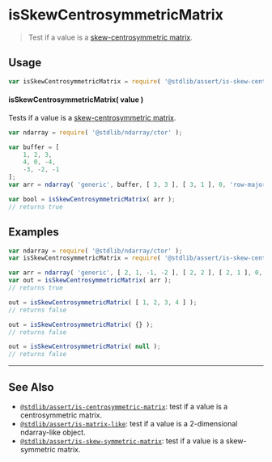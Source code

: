 <!--

@license Apache-2.0

Copyright (c) 2018 The Stdlib Authors.

Licensed under the Apache License, Version 2.0 (the "License");
you may not use this file except in compliance with the License.
You may obtain a copy of the License at

   http://www.apache.org/licenses/LICENSE-2.0

Unless required by applicable law or agreed to in writing, software
distributed under the License is distributed on an "AS IS" BASIS,
WITHOUT WARRANTIES OR CONDITIONS OF ANY KIND, either express or implied.
See the License for the specific language governing permissions and
limitations under the License.

-->

# isSkewCentrosymmetricMatrix

> Test if a value is a [skew-centrosymmetric matrix][centrosymmetric-matrix].

<section class="usage">

## Usage

<!-- eslint-disable id-length -->

```javascript
var isSkewCentrosymmetricMatrix = require( '@stdlib/assert/is-skew-centrosymmetric-matrix' );
```

#### isSkewCentrosymmetricMatrix( value )

Tests if a value is a [skew-centrosymmetric matrix][centrosymmetric-matrix].

<!-- eslint-disable id-length -->

<!-- eslint-disable array-element-newline -->

```javascript
var ndarray = require( '@stdlib/ndarray/ctor' );

var buffer = [
    1, 2, 3,
    4, 0, -4,
    -3, -2, -1
];
var arr = ndarray( 'generic', buffer, [ 3, 3 ], [ 3, 1 ], 0, 'row-major' );

var bool = isSkewCentrosymmetricMatrix( arr );
// returns true
```

</section>

<!-- /.usage -->

<section class="examples">

## Examples

<!-- eslint no-undef: "error" -->

<!-- eslint-disable id-length -->

```javascript
var ndarray = require( '@stdlib/ndarray/ctor' );
var isSkewCentrosymmetricMatrix = require( '@stdlib/assert/is-skew-centrosymmetric-matrix' );

var arr = ndarray( 'generic', [ 2, 1, -1, -2 ], [ 2, 2 ], [ 2, 1 ], 0, 'row-major' );
var out = isSkewCentrosymmetricMatrix( arr );
// returns true

out = isSkewCentrosymmetricMatrix( [ 1, 2, 3, 4 ] );
// returns false

out = isSkewCentrosymmetricMatrix( {} );
// returns false

out = isSkewCentrosymmetricMatrix( null );
// returns false
```

</section>

<!-- /.examples -->

<!-- Section for related `stdlib` packages. Do not manually edit this section, as it is automatically populated. -->

<section class="related">

* * *

## See Also

-   <span class="package-name">[`@stdlib/assert/is-centrosymmetric-matrix`][@stdlib/assert/is-centrosymmetric-matrix]</span><span class="delimiter">: </span><span class="description">test if a value is a centrosymmetric matrix.</span>
-   <span class="package-name">[`@stdlib/assert/is-matrix-like`][@stdlib/assert/is-matrix-like]</span><span class="delimiter">: </span><span class="description">test if a value is a 2-dimensional ndarray-like object.</span>
-   <span class="package-name">[`@stdlib/assert/is-skew-symmetric-matrix`][@stdlib/assert/is-skew-symmetric-matrix]</span><span class="delimiter">: </span><span class="description">test if a value is a skew-symmetric matrix.</span>

</section>

<!-- /.related -->

<!-- Section for all links. Make sure to keep an empty line after the `section` element and another before the `/section` close. -->

<section class="links">

[centrosymmetric-matrix]: https://en.wikipedia.org/wiki/Centrosymmetric_matrix

<!-- <related-links> -->

[@stdlib/assert/is-centrosymmetric-matrix]: https://github.com/stdlib-js/stdlib/tree/develop/lib/node_modules/%40stdlib/assert/is-centrosymmetric-matrix

[@stdlib/assert/is-matrix-like]: https://github.com/stdlib-js/stdlib/tree/develop/lib/node_modules/%40stdlib/assert/is-matrix-like

[@stdlib/assert/is-skew-symmetric-matrix]: https://github.com/stdlib-js/stdlib/tree/develop/lib/node_modules/%40stdlib/assert/is-skew-symmetric-matrix

<!-- </related-links> -->

</section>

<!-- /.links -->
